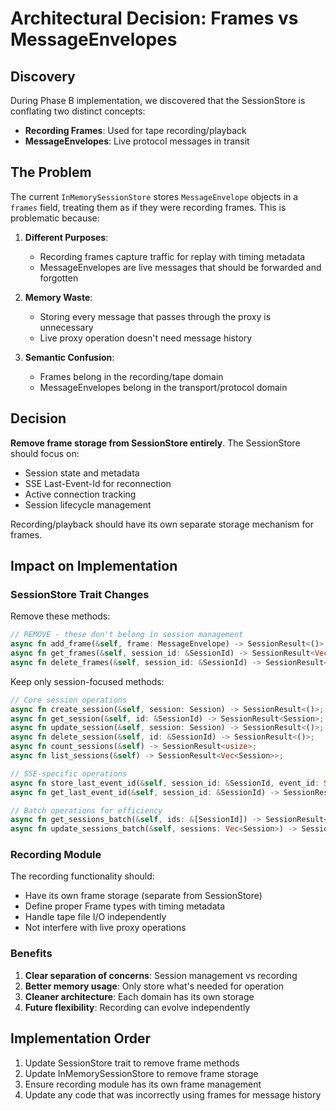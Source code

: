 # Architectural Decision: Frames vs MessageEnvelopes

## Discovery
During Phase B implementation, we discovered that the SessionStore is conflating two distinct concepts:
- **Recording Frames**: Used for tape recording/playback 
- **MessageEnvelopes**: Live protocol messages in transit

## The Problem
The current `InMemorySessionStore` stores `MessageEnvelope` objects in a `frames` field, treating them as if they were recording frames. This is problematic because:

1. **Different Purposes**:
   - Recording frames capture traffic for replay with timing metadata
   - MessageEnvelopes are live messages that should be forwarded and forgotten
   
2. **Memory Waste**: 
   - Storing every message that passes through the proxy is unnecessary
   - Live proxy operation doesn't need message history
   
3. **Semantic Confusion**:
   - Frames belong in the recording/tape domain
   - MessageEnvelopes belong in the transport/protocol domain

## Decision
**Remove frame storage from SessionStore entirely**. The SessionStore should focus on:
- Session state and metadata
- SSE Last-Event-Id for reconnection  
- Active connection tracking
- Session lifecycle management

Recording/playback should have its own separate storage mechanism for frames.

## Impact on Implementation

### SessionStore Trait Changes
Remove these methods:
```rust
// REMOVE - these don't belong in session management
async fn add_frame(&self, frame: MessageEnvelope) -> SessionResult<()>;
async fn get_frames(&self, session_id: &SessionId) -> SessionResult<Vec<MessageEnvelope>>;
async fn delete_frames(&self, session_id: &SessionId) -> SessionResult<()>;
```

Keep only session-focused methods:
```rust
// Core session operations
async fn create_session(&self, session: Session) -> SessionResult<()>;
async fn get_session(&self, id: &SessionId) -> SessionResult<Session>;
async fn update_session(&self, session: Session) -> SessionResult<()>;
async fn delete_session(&self, id: &SessionId) -> SessionResult<()>;
async fn count_sessions(&self) -> SessionResult<usize>;
async fn list_sessions(&self) -> SessionResult<Vec<Session>>;

// SSE-specific operations
async fn store_last_event_id(&self, session_id: &SessionId, event_id: String) -> SessionResult<()>;
async fn get_last_event_id(&self, session_id: &SessionId) -> SessionResult<Option<String>>;

// Batch operations for efficiency
async fn get_sessions_batch(&self, ids: &[SessionId]) -> SessionResult<Vec<Session>>;
async fn update_sessions_batch(&self, sessions: Vec<Session>) -> SessionResult<()>;
```

### Recording Module
The recording functionality should:
- Have its own frame storage (separate from SessionStore)
- Define proper Frame types with timing metadata
- Handle tape file I/O independently
- Not interfere with live proxy operations

### Benefits
1. **Clear separation of concerns**: Session management vs recording
2. **Better memory usage**: Only store what's needed for operation
3. **Cleaner architecture**: Each domain has its own storage
4. **Future flexibility**: Recording can evolve independently

## Implementation Order
1. Update SessionStore trait to remove frame methods
2. Update InMemorySessionStore to remove frame storage
3. Ensure recording module has its own frame management
4. Update any code that was incorrectly using frames for message history